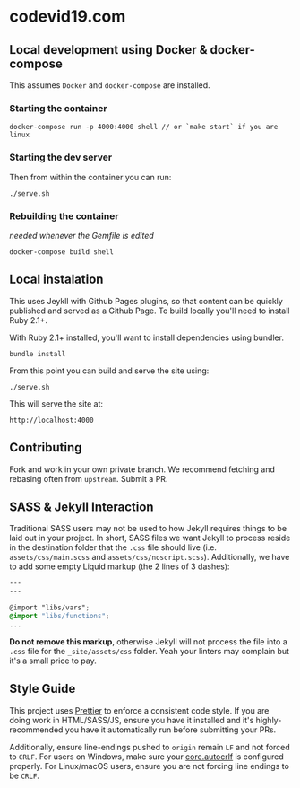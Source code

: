 # codevid19.com

## Local development using Docker & docker-compose

This assumes `Docker` and `docker-compose` are installed.

### Starting the container
```{bash}
docker-compose run -p 4000:4000 shell // or `make start` if you are linux
```

### Starting the dev server
Then from within the container you can run:
```
./serve.sh
```

### Rebuilding the container

*needed whenever the Gemfile is edited*
```{bash}
docker-compose build shell
```

## Local instalation

This uses Jeykll with Github Pages plugins, so that content can be quickly published and served as a Github Page. To build locally you'll need to install Ruby 2.1+.

With Ruby 2.1+ installed, you'll want to install dependencies using bundler.

    bundle install

From this point you can build and serve the site using:

    ./serve.sh

This will serve the site at:

    http://localhost:4000

## Contributing

Fork and work in your own private branch. We recommend fetching and rebasing often from `upstream`. Submit a PR.

## SASS & Jekyll Interaction

Traditional SASS users may not be used to how Jekyll requires things to be laid out in your project. In short, SASS files we want Jekyll to process reside in the destination folder that the `.css` file should live (i.e. `assets/css/main.scss` and `assets/css/noscript.scss`). Additionally, we have to add some empty Liquid markup (the 2 lines of 3 dashes):

```scss
---
---

@import "libs/vars";
@import "libs/functions";
...
```

**Do not remove this markup**, otherwise Jekyll will not process the file into a `.css` file for the `_site/assets/css` folder. Yeah your linters may complain but it's a small price to pay.

## Style Guide

This project uses [Prettier](https://prettier.io/) to enforce a consistent code style. If you are doing work in HTML/SASS/JS, ensure you have it installed and it's highly-recommended you have it automatically run before submitting your PRs.

Additionally, ensure line-endings pushed to `origin` remain `LF` and not forced to `CRLF`. For users on Windows, make sure your [core.autocrlf](https://git-scm.com/book/en/v2/Customizing-Git-Git-Configuration#_code_core_autocrlf_code) is configured properly. For Linux/macOS users, ensure you are not forcing line endings to be `CRLF`.
